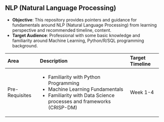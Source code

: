 ## NLP (Natural Language Processing)

- **Objective**: This repository provides pointers and guidance for fundamentals around NLP (Natural Language Processing) from learning perspective and recommended timeline, content.
- **Target Audience**: Professional with some basic knowledge and familiarity around Machine Learning, Python/R/SQL programming background.


Area           |Description                                     | Target Timeline |
:--            |:--                                             |:--              |
Pre-Requisites |<ul> <li>Familiarity with Python Programming</li> <li> Machine Learning Fundamentals </li> <li> Familiarity with Data Science processes and frameworks (CRISP-DM) </li></ul> | Week 1-4


